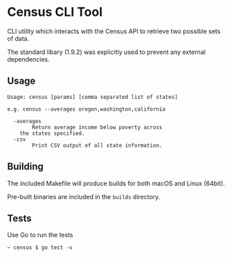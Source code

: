 # Census CLI Tool

CLI utility which interacts with the Census API to retrieve two possible sets of data.

The standard libary (1.9.2) was explicitly used to prevent any external dependencies.

## Usage

```
Usage: census [params] [comma separated list of states]

e.g. census --averages oregon,washington,california

  -averages
    	Return average income below poverty across
	the states specified.
  -csv
    	Print CSV output of all state information.
```

## Building

The included Makefile will produce builds for both macOS and Linux (64bit).

Pre-built binaries are included in the `builds` directory.

## Tests

Use Go to run the tests

```
~ census $ go test -v
```